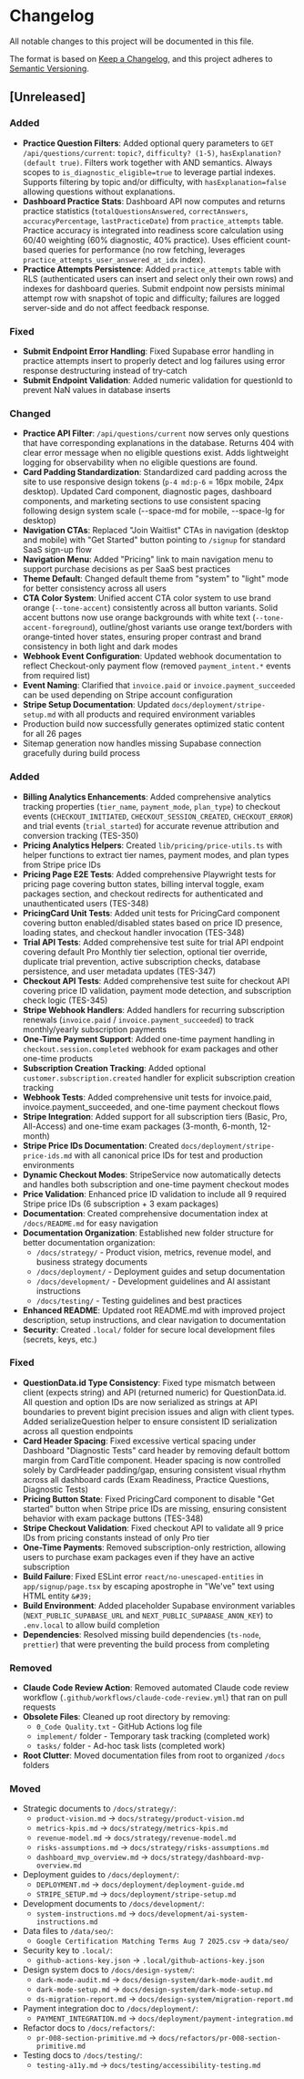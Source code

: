 # Changelog

All notable changes to this project will be documented in this file.

The format is based on [Keep a Changelog](https://keepachangelog.com/en/1.0.0/),
and this project adheres to [Semantic Versioning](https://semver.org/spec/v2.0.0.html).

## [Unreleased]

### Added
- **Practice Question Filters**: Added optional query parameters to `GET /api/questions/current`: `topic?`, `difficulty? (1-5)`, `hasExplanation? (default true)`. Filters work together with AND semantics. Always scopes to `is_diagnostic_eligible=true` to leverage partial indexes. Supports filtering by topic and/or difficulty, with `hasExplanation=false` allowing questions without explanations.
- **Dashboard Practice Stats**: Dashboard API now computes and returns practice statistics (`totalQuestionsAnswered`, `correctAnswers`, `accuracyPercentage`, `lastPracticeDate`) from `practice_attempts` table. Practice accuracy is integrated into readiness score calculation using 60/40 weighting (60% diagnostic, 40% practice). Uses efficient count-based queries for performance (no row fetching, leverages `practice_attempts_user_answered_at_idx` index).
- **Practice Attempts Persistence**: Added `practice_attempts` table with RLS (authenticated users can insert and select only their own rows) and indexes for dashboard queries. Submit endpoint now persists minimal attempt row with snapshot of topic and difficulty; failures are logged server-side and do not affect feedback response.

### Fixed
- **Submit Endpoint Error Handling**: Fixed Supabase error handling in practice attempts insert to properly detect and log failures using error response destructuring instead of try-catch
- **Submit Endpoint Validation**: Added numeric validation for questionId to prevent NaN values in database inserts

### Changed
- **Practice API Filter**: `/api/questions/current` now serves only questions that have corresponding explanations in the database. Returns 404 with clear error message when no eligible questions exist. Adds lightweight logging for observability when no eligible questions are found.
- **Card Padding Standardization**: Standardized card padding across the site to use responsive design tokens (`p-4 md:p-6` = 16px mobile, 24px desktop). Updated Card component, diagnostic pages, dashboard components, and marketing sections to use consistent spacing following design system scale (--space-md for mobile, --space-lg for desktop)
- **Navigation CTAs**: Replaced "Join Waitlist" CTAs in navigation (desktop and mobile) with "Get Started" button pointing to `/signup` for standard SaaS sign-up flow
- **Navigation Menu**: Added "Pricing" link to main navigation menu to support purchase decisions as per SaaS best practices
- **Theme Default**: Changed default theme from "system" to "light" mode for better consistency across all users
- **CTA Color System**: Unified accent CTA color system to use brand orange (`--tone-accent`) consistently across all button variants. Solid accent buttons now use orange backgrounds with white text (`--tone-accent-foreground`), outline/ghost variants use orange text/borders with orange-tinted hover states, ensuring proper contrast and brand consistency in both light and dark modes
- **Webhook Event Configuration**: Updated webhook documentation to reflect Checkout-only payment flow (removed `payment_intent.*` events from required list)
- **Event Naming**: Clarified that `invoice.paid` or `invoice.payment_succeeded` can be used depending on Stripe account configuration
- **Stripe Setup Documentation**: Updated `docs/deployment/stripe-setup.md` with all products and required environment variables
- Production build now successfully generates optimized static content for all 26 pages
- Sitemap generation now handles missing Supabase connection gracefully during build process

### Added
- **Billing Analytics Enhancements**: Added comprehensive analytics tracking properties (`tier_name`, `payment_mode`, `plan_type`) to checkout events (`CHECKOUT_INITIATED`, `CHECKOUT_SESSION_CREATED`, `CHECKOUT_ERROR`) and trial events (`trial_started`) for accurate revenue attribution and conversion tracking (TES-350)
- **Pricing Analytics Helpers**: Created `lib/pricing/price-utils.ts` with helper functions to extract tier names, payment modes, and plan types from Stripe price IDs
- **Pricing Page E2E Tests**: Added comprehensive Playwright tests for pricing page covering button states, billing interval toggle, exam packages section, and checkout redirects for authenticated and unauthenticated users (TES-348)
- **PricingCard Unit Tests**: Added unit tests for PricingCard component covering button enabled/disabled states based on price ID presence, loading states, and checkout handler invocation (TES-348)
- **Trial API Tests**: Added comprehensive test suite for trial API endpoint covering default Pro Monthly tier selection, optional tier override, duplicate trial prevention, active subscription checks, database persistence, and user metadata updates (TES-347)
- **Checkout API Tests**: Added comprehensive test suite for checkout API covering price ID validation, payment mode detection, and subscription check logic (TES-345)
- **Stripe Webhook Handlers**: Added handlers for recurring subscription renewals (`invoice.paid` / `invoice.payment_succeeded`) to track monthly/yearly subscription payments
- **One-Time Payment Support**: Added one-time payment handling in `checkout.session.completed` webhook for exam packages and other one-time products
- **Subscription Creation Tracking**: Added optional `customer.subscription.created` handler for explicit subscription creation tracking
- **Webhook Tests**: Added comprehensive unit tests for invoice.paid, invoice.payment_succeeded, and one-time payment checkout flows
- **Stripe Integration**: Added support for all subscription tiers (Basic, Pro, All-Access) and one-time exam packages (3-month, 6-month, 12-month)
- **Stripe Price IDs Documentation**: Created `docs/deployment/stripe-price-ids.md` with all canonical price IDs for test and production environments
- **Dynamic Checkout Modes**: StripeService now automatically detects and handles both subscription and one-time payment checkout modes
- **Price Validation**: Enhanced price ID validation to include all 9 required Stripe price IDs (6 subscription + 3 exam packages)
- **Documentation**: Created comprehensive documentation index at `/docs/README.md` for easy navigation
- **Documentation Organization**: Established new folder structure for better documentation organization:
  - `/docs/strategy/` - Product vision, metrics, revenue model, and business strategy documents
  - `/docs/deployment/` - Deployment guides and setup documentation
  - `/docs/development/` - Development guidelines and AI assistant instructions
  - `/docs/testing/` - Testing guidelines and best practices
- **Enhanced README**: Updated root README.md with improved project description, setup instructions, and clear navigation to documentation
- **Security**: Created `.local/` folder for secure local development files (secrets, keys, etc.)

### Fixed
- **QuestionData.id Type Consistency**: Fixed type mismatch between client (expects string) and API (returned numeric) for QuestionData.id. All question and option IDs are now serialized as strings at API boundaries to prevent bigint precision issues and align with client types. Added serializeQuestion helper to ensure consistent ID serialization across all question endpoints
- **Card Header Spacing**: Fixed excessive vertical spacing under Dashboard "Diagnostic Tests" card header by removing default bottom margin from CardTitle component. Header spacing is now controlled solely by CardHeader padding/gap, ensuring consistent visual rhythm across all dashboard cards (Exam Readiness, Practice Questions, Diagnostic Tests)
- **Pricing Button State**: Fixed PricingCard component to disable "Get started" button when Stripe price IDs are missing, ensuring consistent behavior with exam package buttons (TES-348)
- **Stripe Checkout Validation**: Fixed checkout API to validate all 9 price IDs from pricing constants instead of only Pro tier
- **One-Time Payments**: Removed subscription-only restriction, allowing users to purchase exam packages even if they have an active subscription
- **Build Failure**: Fixed ESLint error `react/no-unescaped-entities` in `app/signup/page.tsx` by escaping apostrophe in "We've" text using HTML entity `&#39;`
- **Build Environment**: Added placeholder Supabase environment variables (`NEXT_PUBLIC_SUPABASE_URL` and `NEXT_PUBLIC_SUPABASE_ANON_KEY`) to `.env.local` to allow build completion
- **Dependencies**: Resolved missing build dependencies (`ts-node`, `prettier`) that were preventing the build process from completing

### Removed
- **Claude Code Review Action**: Removed automated Claude code review workflow (`.github/workflows/claude-code-review.yml`) that ran on pull requests
- **Obsolete Files**: Cleaned up root directory by removing:
  - `0_Code Quality.txt` - GitHub Actions log file
  - `implement/` folder - Temporary task tracking (completed work)
  - `tasks/` folder - Ad-hoc task lists (completed work)
- **Root Clutter**: Moved documentation files from root to organized `/docs` folders

### Moved
- Strategic documents to `/docs/strategy/`:
  - `product-vision.md` → `docs/strategy/product-vision.md`
  - `metrics-kpis.md` → `docs/strategy/metrics-kpis.md`
  - `revenue-model.md` → `docs/strategy/revenue-model.md`
  - `risks-assumptions.md` → `docs/strategy/risks-assumptions.md`
  - `dashboard_mvp_overview.md` → `docs/strategy/dashboard-mvp-overview.md`
- Deployment guides to `/docs/deployment/`:
  - `DEPLOYMENT.md` → `docs/deployment/deployment-guide.md`
  - `STRIPE_SETUP.md` → `docs/deployment/stripe-setup.md`
- Development documents to `/docs/development/`:
  - `system-instructions.md` → `docs/development/ai-system-instructions.md`
- Data files to `/data/seo/`:
  - `Google Certification Matching Terms Aug 7 2025.csv` → `data/seo/`
- Security key to `.local/`:
  - `github-actions-key.json` → `.local/github-actions-key.json`
- Design system docs to `/docs/design-system/`:
  - `dark-mode-audit.md` → `docs/design-system/dark-mode-audit.md`
  - `dark-mode-setup.md` → `docs/design-system/dark-mode-setup.md`
  - `ds-migration-report.md` → `docs/design-system/migration-report.md`
- Payment integration doc to `/docs/deployment/`:
  - `PAYMENT_INTEGRATION.md` → `docs/deployment/payment-integration.md`
- Refactor docs to `/docs/refactors/`:
  - `pr-008-section-primitive.md` → `docs/refactors/pr-008-section-primitive.md`
- Testing docs to `/docs/testing/`:
  - `testing-a11y.md` → `docs/testing/accessibility-testing.md`